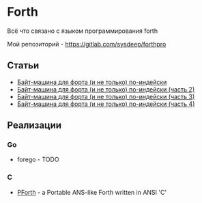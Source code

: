 # Forth

Всё что связано с языком программирования forth

Мой репозиторий - https://gitlab.com/sysdeep/forthpro

## Статьи

- [Байт-машина для форта (и не только) по-индейски](https://habr.com/ru/articles/431932/)
- [Байт-машина для форта (и не только) по-индейски (часть 2)](https://habr.com/ru/articles/433836/)
- [Байт-машина для форта (и не только) по-индейски (часть 3)](https://habr.com/ru/articles/435236/)
- [Байт-машина для форта (и не только) по-индейски (часть 4)](https://habr.com/ru/articles/437466/)

## Реализации

### Go

- forego - TODO

### C

- [PForth](https://github.com/philburk/pforth) - a Portable ANS-like Forth written in ANSI 'C'
